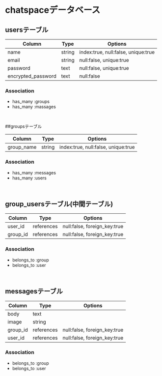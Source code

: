 <!-- # README

This README would normally document whatever steps are necessary to get the
application up and running.

Things you may want to cover:

* Ruby version

* System dependencies

* Configuration

* Database creation

* Database initialization

* How to run the test suite

* Services (job queues, cache servers, search engines, etc.)

* Deployment instructions

* ... -->

# chatspaceデータベース

## usersテーブル

|Column|Type|Options|
|------|----|-------|
|name|string|index:true, null:false, unique:true|
|email|string|null:false, unique:true|
|password|text|null:false, unique:true|
|encrypted_password|text|null:false|

### Association
- has_many :groups
- has_many :massages
<br>

##groupsテーブル

|Column|Type|Options|
|------|----|-------|
|group_name|string|index:true, null:false, unique:true|

### Association
- has_many :messages
- has_many :users
<br>

## group_usersテーブル(中間テーブル)

|Column|Type|Options|
|------|----|-------|
|user_id|references|null:false, foreign_key:true|
|group_id|references|null:false, foreign_key:true|

### Association
- belongs_to :group
- belongs_to :user
<br>

## messagesテーブル

|Column|Type|Options|
|------|----|-------|
|body|text||
|image|string||
|group_id|references|null:false, foreign_key:true|
|user_id|references|null:false, foreign_key:true|

### Association
- belongs_to :group
- belongs_to :user